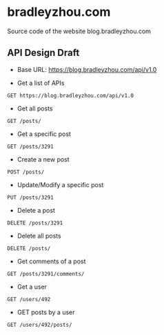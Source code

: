 # bradleyzhou.com
Source code of the website blog.bradleyzhou.com

## API Design Draft
* Base URL: https://blog.bradleyzhou.com/api/v1.0

* Get a list of APIs
```
GET https://blog.bradleyzhou.com/api/v1.0
```

* Get all posts
```
GET /posts/
```

* Get a specific post
```
GET /posts/3291
```

* Create a new post
```
POST /posts/
```

* Update/Modify a specific post
```
PUT /posts/3291
```

* Delete a post
```
DELETE /posts/3291
```

* Delete all posts
```
DELETE /posts/
```

* Get comments of a post
```
GET /posts/3291/comments/
```

* Get a user
```
GET /users/492
```

* GET posts by a user
```
GET /users/492/posts/
```
